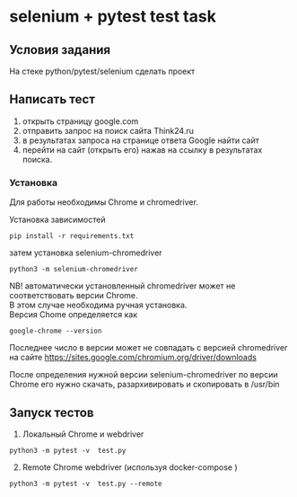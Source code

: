 # selenium + pytest test task
## Условия задания
  На стеке python/pytest/selenium сделать проект
## Написать тест  
 1) открыть страницу google.com
 2) отправить запрос на поиск сайта Think24.ru
 3) в результатах запроса на странице ответа Google найти сайт
 4) перейти на сайт (открыть его) нажав на ссылку в результатах поиска.

### Установка
Для работы необходимы Chrome и chromedriver.  

Установка зависимостей
```
pip install -r requirements.txt 
```
затем установка selenium-chromedriver
```
python3 -m selenium-chromedriver
```
NB! автоматически установленный chromedriver 
    может не соответствовать версии Chrome.  
    В этом случае необходима ручная установка.  
Версия Chome определяется как 
```
google-chrome --version
```
Последнее число в версии может не совпадать с версией chromedriver на сайте
https://sites.google.com/chromium.org/driver/downloads  

После определения нужной версии selenium-chromedriver по версии Chrome его нужно скачать, 
разархивировать и скопировать в /usr/bin


## Запуск тестов
1) Локальный Chrome и webdriver
``` 
python3 -m pytest -v  test.py
```
2) Remote Chrome webdriver (используя docker-compose )

``` 
python3 -m pytest -v  test.py --remote
```
